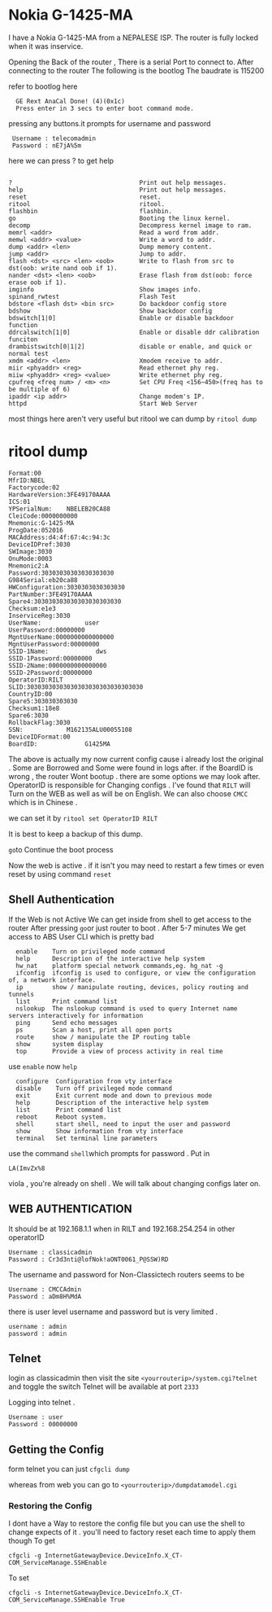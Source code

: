 # Nokia G-1425-MA

I have a Nokia G-1425-MA from a NEPALESE ISP. The router is fully locked when it was inservice.

Opening the Back of the router , There is a serial Port to connect to. After connecting to the router The following is the bootlog
The baudrate is 115200

refer to bootlog here
```
  GE Rext AnaCal Done! (4)(0x1c)
  Press enter in 3 secs to enter boot command mode.
```
pressing any buttons.it prompts for username and password

```
 Username : telecomadmin
 Password : nE7jA%5m
```

here we can press ? to get help


```

?                                   Print out help messages.
help                                Print out help messages.
reset                               reset.
ritool                              ritool.
flashbin                            flashbin.
go                                  Booting the linux kernel.
decomp                              Decompress kernel image to ram.
memrl <addr>                        Read a word from addr.
memwl <addr> <value>                Write a word to addr.
dump <addr> <len>                   Dump memory content.
jump <addr>                         Jump to addr.
flash <dst> <src> <len> <oob>       Write to flash from src to dst(oob: write nand oob if 1).
nander <dst> <len> <oob>            Erase flash from dst(oob: force erase oob if 1).
imginfo                             Show images info.
spinand_rwtest                      Flash Test
bdstore <flash dst> <bin src>       Do backdoor config store
bdshow                              Show backdoor config
bdswitch[1|0]                       Enable or disable backdoor function
ddrcalswitch[1|0]                   Enable or disable ddr calibration funciton
drambistswitch[0|1|2]               disable or enable, and quick or normal test
xmdm <addr> <len>                   Xmodem receive to addr.
miir <phyaddr> <reg>                Read ethernet phy reg.
miiw <phyaddr> <reg> <value>        Write ethernet phy reg.
cpufreq <freq num> / <m> <n>        Set CPU Freq <156~450>(freq has to be multiple of 6)
ipaddr <ip addr>                    Change modem's IP.
httpd                               Start Web Server

```
most things here aren't very useful but ritool 
we can dump by ```ritool dump```

# ritool dump
```
Format:00
MfrID:NBEL
Factorycode:02
HardwareVersion:3FE49170AAAA
ICS:01
YPSerialNum:    NBELEB20CA88
CleiCode:0000000000
Mnemonic:G-1425-MA
ProgDate:052016
MACAddress:d4:4f:67:4c:94:3c
DeviceIDPref:3030
SWImage:3030
OnuMode:0003
Mnemonic2:A
Password:30303030303030303030
G984Serial:eb20ca88
HWConfiguration:3030303030303030
PartNumber:3FE49170AAAA
Spare4:303030303030303030303030
Checksum:e1e3
InserviceReg:3030
UserName:            user
UserPassword:00000000
MgntUserName:0000000000000000
MgntUserPassword:00000000
SSID-1Name:             dws
SSID-1Password:00000000
SSID-2Name:0000000000000000
SSID-2Password:00000000
OperatorID:RILT
SLID:30303030303030303030303030303030
CountryID:00
Spare5:303030303030
Checksum1:18e8
Spare6:3030
RollbackFlag:3030
SSN:            M162135ALU00055108
DeviceIDFormat:00
BoardID:             G1425MA
```

The above is actually my now current config cause i already lost the original . Some are Borrowed and Some were found in logs after.
if the BoardID is wrong , the router Wont bootup . there are some options we may look after.
OperatorID is responsible for Changing configs . I've found that ```RILT``` will Turn on the WEB as well as will be on English. We can also choose ```CMCC``` which is in Chinese .

we can set it by
```ritool set OperatorID RILT```


It is best to keep a backup of this dump.
 
 ```go```to Continue the boot process

Now the web is active . if it isn't you may need to restart a few times or even reset by using command ```reset```

## Shell Authentication
If the Web is not Active We can get inside from shell to get access to the router
After pressing ```go```or just router to boot . After 5-7 minutes We get access to ABS User CLI which is pretty bad 
```
  enable    Turn on privileged mode command
  help      Description of the interactive help system
  hw_nat    platform special network commands,eg. hg_nat -g
  ifconfig  ifconfig is used to configure, or view the configuration of, a network interface.
  ip        show / manipulate routing, devices, policy routing and tunnels
  list      Print command list
  nslookup  The nslookup command is used to query Internet name servers interactively for information
  ping      Send echo messages
  ps        Scan a host, print all open ports
  route     show / manipulate the IP routing table
  show      system display
  top       Provide a view of process activity in real time
```


use ```enable``` now ```help```


```
  configure  Configuration from vty interface
  disable    Turn off privileged mode command
  exit       Exit current mode and down to previous mode
  help       Description of the interactive help system
  list       Print command list
  reboot     Reboot system.
  shell      start shell, need to input the user and password
  show       Show information from vty interface
  terminal   Set terminal line parameters
```

use the command ```shell```which prompts for password . Put in
```
LA(ImvZx%8
```
 viola , you're already on shell . We will talk about changing configs later on.
## WEB AUTHENTICATION

It should be at 192.168.1.1 when in RILT and 192.168.254.254 in other operatorID

```
Username : classicadmin
Password : Cr3d3nti@lofNok!aONT0061_P@SSW)RD
```
The username and password for Non-Classictech routers seems to be

```
Username : CMCCAdmin
Password : aDm8H%MdA
```

there is user level username and password but is very limited .
```
username : admin
password : admin
```

## Telnet

login as classicadmin then visit the site ```<yourrouterip>/system.cgi?telnet``` and toggle the switch
Telnet will be available at port ```2333```

Logging into telnet . 
```
Username : user
Password : 00000000
```

## Getting the Config


form telnet you can just ```cfgcli dump ```

whereas from web you can go to ```<yourrouterip>/dumpdatamodel.cgi```


### Restoring the Config

I dont have a Way to restore the config file but you can use the shell to change expects of it . you'll need to factory reset each time to apply them though
To get

``` 
cfgcli -g InternetGatewayDevice.DeviceInfo.X_CT-COM_ServiceManage.SSHEnable
```

To set
```
cfgcli -s InternetGatewayDevice.DeviceInfo.X_CT-COM_ServiceManage.SSHEnable True
```



